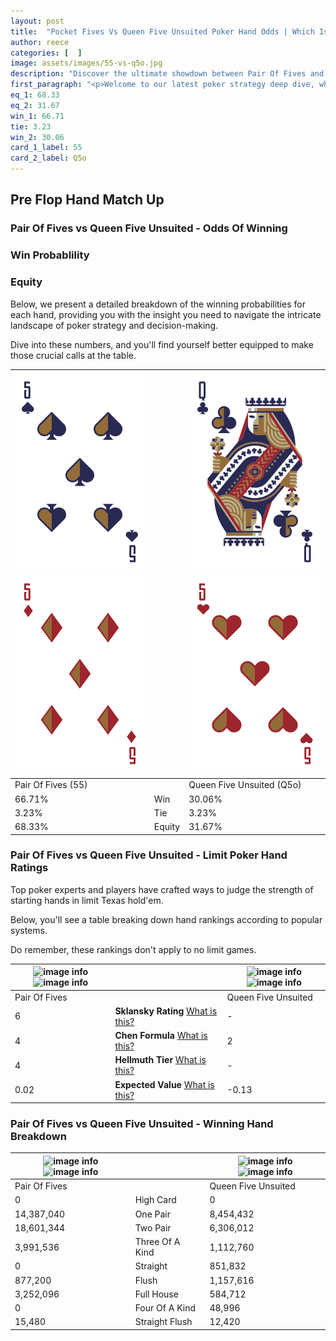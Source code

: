 ```yaml
---
layout: post
title:  "Pocket Fives Vs Queen Five Unsuited Poker Hand Odds | Which Is The Better Hand In Poker? A Complete Guide"
author: reece
categories: [  ]
image: assets/images/55-vs-q5o.jpg
description: "Discover the ultimate showdown between Pair Of Fives and Queen Five Unsuited in poker! Uncover the odds, strategies, and scenarios where one hand triumphs over the other. Get ready to up your poker game with this thrilling analysis."
first_paragraph: "<p>Welcome to our latest poker strategy deep dive, where we're pitting two distinct hands against each other in a high-stakes showdown: Pair Of Fives vs Queen Five Unsuited.</p><p>In the dynamic world of poker, every decision counts, and knowing which hand holds the upper hand is key to your success at the table.</p><p>In this article, we'll dissect these two hands, explore the scenarios where one dominates the other, and equip you with the knowledge to make strategic choices that can tip the odds in your favor.</p><p>Get ready to unravel the intriguing dynamics of these poker hands and elevate your game to new heights.</p>"
eq_1: 68.33
eq_2: 31.67
win_1: 66.71
tie: 3.23
win_2: 30.06
card_1_label: 55
card_2_label: Q5o
---
```




[comment]: # (sp0)

## Pre Flop Hand Match Up

<div class="table hand-ratings" markdown="1"> 



### Pair Of Fives vs Queen Five Unsuited - Odds Of Winning


  
<div class="row graphs"> 
<div class="col-lg-6">
    <h3>Win Probablility</h3>
    <canvas id="WinChart"></canvas>
</div>
<div class="col-lg-6">
    <h3>Equity</h3>
    <canvas id="EquityChart"></canvas>
</div>
</div>

  Below, we present a detailed breakdown of the winning probabilities for each hand, providing you with the insight you need to navigate the intricate landscape of poker strategy and decision-making. 

Dive into these numbers, and you'll find yourself better equipped to make those crucial calls at the table.


    
| ![image info](assets/images/hand1/5.png) ![image info](assets/images/hand1/5o.png) |  | ![image info](assets/images/hand2/q.png) ![image info](assets/images/hand2/5o.png) |
| -------- | -------- | -------- |
| Pair Of Fives (55) |  | Queen Five Unsuited (Q5o) |
| 66.71% | Win | 30.06% |
| 3.23% | Tie | 3.23% |
| 68.33% | Equity | 31.67% |




[comment]: # (sp1)



### Pair Of Fives vs Queen Five Unsuited - Limit Poker Hand Ratings

Top poker experts and players have crafted ways to judge the strength of starting hands in limit Texas hold'em. 

Below, you'll see a table breaking down hand rankings according to popular systems. 

Do remember, these rankings don't apply to no limit games.


    
| ![image info](https://www.riverpairs.com/assets/images/hand1/5.png) ![image info](https://www.riverpairs.com/assets/images/hand1/5o.png) |  | ![image info](https://www.riverpairs.com/assets/images/hand2/q.png) ![image info](https://www.riverpairs.com/assets/images/hand2/5o.png) |
| -------- | -------- | -------- |
| Pair Of Fives |  | Queen Five Unsuited |
| 6 | **Sklansky Rating** [What is this?](/sklansky-rating-explained) | - |
| 4 | **Chen Formula** [What is this?](/chen-formula-explained) | 2 |
| 4 | **Hellmuth Tier** [What is this?](/Hellmuth-tier-explained) | - |
| 0.02 | **Expected Value** [What is this?](/expected-value-explained) | -0.13 |




[comment]: # (sp2)



### Pair Of Fives vs Queen Five Unsuited - Winning Hand Breakdown


    
| ![image info](https://www.riverpairs.com/assets/images/hand1/5.png) ![image info](https://www.riverpairs.com/assets/images/hand1/5o.png) |  | ![image info](https://www.riverpairs.com/assets/images/hand2/q.png) ![image info](https://www.riverpairs.com/assets/images/hand2/5o.png) |
| -------- | -------- | -------- |
| Pair Of Fives |  | Queen Five Unsuited |
| 0 | High Card | 0 |
| 14,387,040 | One Pair | 8,454,432 |
| 18,601,344 | Two Pair | 6,306,012 |
| 3,991,536 | Three Of A Kind | 1,112,760 |
| 0 | Straight | 851,832 |
| 877,200 | Flush | 1,157,616 |
| 3,252,096 | Full House | 584,712 |
| 0 | Four Of A Kind | 48,996 |
| 15,480 | Straight Flush | 12,420 |




[comment]: # (sp3)



</div>

[comment]: # (sp4)



[comment]: # (sp5)

